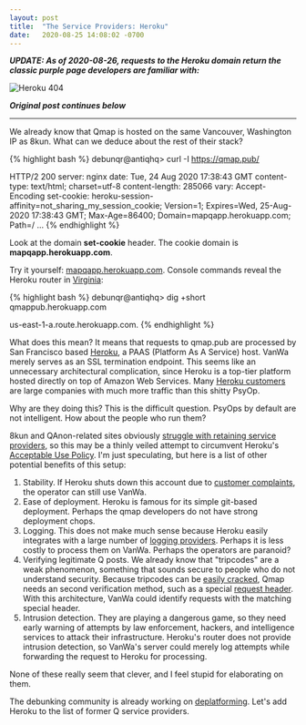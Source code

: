 ```yaml
---
layout: post
title:  "The Service Providers: Heroku"
date:   2020-08-25 14:08:02 -0700
---
```


***UPDATE:  As of 2020-08-26, requests to the Heroku domain return the classic purple page developers are familiar with:***

![Heroku 404](/debunqr/assets/heroku-404.jpg)

***Original post continues below***

___

We already know that Qmap is hosted on the same Vancouver, Washington IP as 8kun.  What can we deduce about the rest of their stack?

{% highlight bash %}
debunqr@antiqhq> curl -I https://qmap.pub/

HTTP/2 200
server: nginx
date: Tue, 24 Aug 2020 17:38:43 GMT
content-type: text/html; charset=utf-8
content-length: 285066
vary: Accept-Encoding
set-cookie: heroku-session-affinity=not_sharing_my_session_cookie; Version=1; Expires=Wed, 25-Aug-2020 17:38:43 GMT; Max-Age=86400; Domain=mapqapp.herokuapp.com; Path=/
...
{% endhighlight %}

Look at the domain  **set-cookie** header.  The cookie domain is **mapqapp.herokuapp.com**.

Try it yourself: [mapqapp.herokuapp.com][qmap-direct-link].  Console commands reveal the Heroku router in [Virginia][aws-az]:

{% highlight bash %}
debunqr@antiqhq> dig +short qmappub.herokuapp.com

us-east-1-a.route.herokuapp.com.
{% endhighlight %}

What does this mean?  It means that requests to qmap.pub are processed by San Francisco based [Heroku][heroku-home], a PAAS (Platform As A Service) host.  VanWa merely serves
as an SSL termination endpoint.  This seems like an unnecessary architectural complication, since Heroku is a top-tier platform hosted directly on top of
Amazon Web Services.  Many [Heroku customers][heroku-customers] are large companies with much more traffic than this shitty PsyOp.

Why are they doing this?  This is the difficult question.  PsyOps by default are not intelligent.  How about the people who run them?

8kun and QAnon-related sites obviously [struggle with retaining service providers][columbian-8chan-back-article], so this may be a thinly veiled attempt
to circumvent Heroku's [Acceptable Use Policy][heroku-aup].  I'm just speculating, but here is a list of other potential benefits of this setup:
1. Stability.  If Heroku shuts down this account due to [customer complaints][heroku-contact-abuse], the operator can still use VanWa.
1. Ease of deployment.  Heroku is famous for its simple git-based deployment.  Perhaps the qmap developers do not have strong deployment chops.
1. Logging.  This does not make much sense because Heroku easily integrates with a large number of [logging providers][heroku-addons].  Perhaps it is less
costly to process them on VanWa.  Perhaps the operators are paranoid?
1. Verifying legitimate Q posts.  We already know that "tripcodes" are a weak phenomenon, something that sounds secure to people who do not understand
security.  Because tripcodes can be [easily cracked][tweet-bcrypt-tripcodes], Qmap needs an second verification method, such as a special [request header][wiki-request-header].
With this architecture, VanWa could identify requests with the matching special header.
1. Intrusion detection.  They are playing a dangerous game, so they need early warning of attempts by law enforcement, hackers, and intelligence services
to attack their infrastructure.  Heroku's router does not provide intrusion detection, so VanWa's server could merely log attempts while forwarding the request
to Heroku for processing.

None of these really seem that clever, and I feel stupid for elaborating on them.

The debunking community is already working on [deplatforming][tweet-deplatform-8kun].  Let's add Heroku to the list of former Q service providers.

[qmap-direct-link]: https://mapqapp.herokuapp.com/
[heroku-customers]: https://www.heroku.com/customers/case-studies
[heroku-aup]: https://www.heroku.com/policy/aup#
[columbian-8chan-back-article]: https://www.columbian.com/news/2019/nov/07/8chan-back-online-under-the-name-8kun/
[heroku-contact-abuse]: mailto:heroku-abuse@salesforce.com
[heroku-addons]: https://elements.heroku.com/addons#logging
[tweet-bcrypt-tripcodes]: https://twitter.com/bcrypt/status/1297970470214483968
[wiki-request-header]: https://en.wikipedia.org/wiki/List_of_HTTP_header_fields
[heroku-home]: https://www.heroku.com/home
[tweet-deplatform-8kun]: https://twitter.com/HW_BEAT_THAT/status/1297680313787662342?s=20
[aws-az]: https://docs.aws.amazon.com/AmazonRDS/latest/UserGuide/Concepts.RegionsAndAvailabilityZones.html
